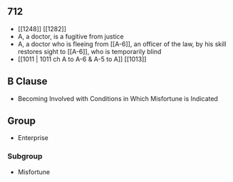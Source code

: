 ## 712
- [[1248]] [[1282]] 
- A, a doctor, is a fugitive from justice
- A, a doctor who is fleeing from [[A-6]], an officer of the law, by his skill restores sight to [[A-6]], who is temporarily blind
- [[1011 | 1011 ch A to A-6 &amp; A-5 to A]] [[1013]] 

## B Clause
- Becoming Involved with Conditions in Which Misfortune is Indicated

## Group
- Enterprise

### Subgroup
- Misfortune

